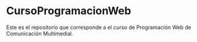 # CursoProgramacionWeb
Este es el repositorio que corresponde a el curso de Programación Web de Comunicación Multimedial. 

